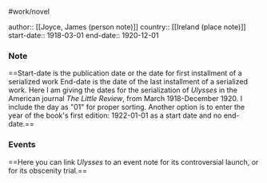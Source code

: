 #work/novel  

author:: [[Joyce, James (person note)]]
country:: [[Ireland (place note)]]
start-date:: 1918-03-01
end-date:: 1920-12-01

### Note
==Start-date is the publication date or the date for first installment of a serialized work
 End-date is the date of the last installment of a serialized work.
 Here I am giving the dates for the serialization of _Ulysses_ in the American journal _The Little Review_, from March 1918-December 1920. I include the day as "01" for proper sorting. Another option is to enter the year of the book's first edition: 1922-01-01 as a start date and no end-date.== 

### Events
==Here you can link _Ulysses_ to an event note for its controversial launch, or for its obscenity trial.==
